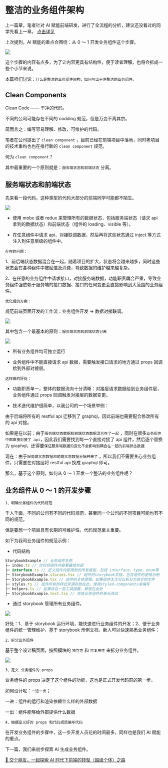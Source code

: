 # 整洁的业务组件架构

上一篇章，笔者针对 AI 赋能前端研发，进行了全流程的分析，建议还没看过的同学先看上一章。 [点击详见](/guide/getting-started/market-research)

上次提到，AI 赋能的重点会围绕：从 0 ～ 1 开发业务组件这个步骤。

![](http://qiniu.xmn-lv.cn/20240429071846.png)

这个步骤的内容有点多，为了让内容更具有结构性，便于读者理解，也将会拆成一些个小节来说。

本篇咱们讨论：`什么是整洁的业务组件架构，如何写出干净整洁的业务组件。`

## Clean Components

Clean Code —— 干净的代码。

不同的公司可能存在不同的 codding 规范，但是万变不离其宗。

简而言之：编写容易理解、修改、可维护的代码。

笔者在公司提出了 `clean component` ，目前已经在前端项目中落地，同时老项目的技术重构也也在推行新的 `clean component` 规范。

何为 `clean component`？

其中最重要的一个原则就是：`服务端状态和前端状态` 分离。

## 服务端状态和前端状态

先来看一段代码，这种类型的代码大部分的前端同学可能都不陌生。

![](http://qiniu.xmn-lv.cn/20240420215549.png)

- 使用 mobx 或者 redux 来管理所有的数据状态，包括服务端状态（请求 api 拿到的数据状态）和前端状态（组件的 loading、visible 等）。

- 在任意组件中请求 api、对接联调数据，然后再将这些状态通过 inject 等方式注入到任意层级的组件中。

`存在的问题：`

1、前后端状态数据混合在一起，随着项目的扩大，状态将会越来越多，同时这些状态会在各种组件中被赋值及消费，导致数据的维护越来越复杂。

2、在任意的业务组件中请求接口，对接服务端数据，功能职责耦合严重，导致业务组件强依赖于服务端的接口数据、接口的任何变更会直接影响到大范围的业务组件。

`优化后的方案：`

规范前端页面开发的工作流：业务组件开发 -> 数据对接联调。

![](http://qiniu.xmn-lv.cn/20240428083634.png)

其中包含一个最基本的原则：`服务端状态和前端状态分离`

![](http://qiniu.xmn-lv.cn/20240429062204.png)

- 所有业务组件均可独立运行

- 业务组件中不能直接请求 api 数据，需要触发接口请求的地方通过 props 回调给到外部对接层。

`这样做的好处：`

- 功能职责单一，整体的数据流向十分清晰：对接层请求数据给到业务组件层，业务组件通过 props 回调触发对接层的数据变更。

- 技术迭代维护很简单，以我公司的一个场景举例：

由于后端将所有的 restful api 迁移到了 graphql，因此前端也需要配合修改所有的 api 对接。

如果是在以前：由于`服务端状态数据和前端状态数据混合在了一起` ，同时在很多`业务组件中都直接对接了 api`，因此我们需要找到每一个直接对接了 api 组件，然后逐个替换为 graphql，还得要`保证服务端数据的变化不会影响到耦合在一起的前端状态数据`

现在：由于`服务端状态数据和前端状态数据分隔开来了` ，所以我们不需要关心业务组件，只需要在对接层将 restful api 换成 graphql 即可。

那么，基于这个原则，如何从 0 ～ 1 开发一个整洁的业务组件呢？

## 业务组件从 0 ～ 1 的开发步骤

`1、明确业务组件的代码规范`

千人千面，不同的公司有不同的代码规范，甚至同一个公司的不同项目可能也有不同的规范。

但是要想一个项目具有长期的可维护性，代码规范至关重要。

如下为我司业务组件的规范示例：

- 代码结构

```ts
StorybookExample // 业务组件名称
├─ index.ts // 仅仅将组件内容暴露给外部
├─ interface.ts // 定义组件内部用到的所有类型，包括 interface、type、enum等
├─ StorybookExample.stories.tsx // 组件的storybook文档，包含组件的使用示例
├─ StorybookExample.tsx // 组件的主体逻辑，如果组件太大可以拆分为其它的文件
├─ styles.ts // 组件所有的样式资源存放在此，使用styled-components来编写
├─ helpers.ts // 如果存在一些工具函数，那放在此处
├─ StorybookExample.test.tsx // 存放业务组件的单元测试
```

- 通过 storybook 管理所有业务组件。

![](http://qiniu.xmn-lv.cn/20240429063554.png)

好处：1、基于 storybook 运行环境，能快速进行业务组件的开发；2、便于业务组件的统一管理维护，基于 storybook 示例文档，新人可以快速熟悉业务组件；

`2、拆分业务组件`

基于整个设计稿页面，按照模块的 `独立性` 和 `可复用性` 来拆分业务组件。

![](http://qiniu.xmn-lv.cn/20240429064903.png)

`3、定义 业务组件的 props`

业务组件的 props 决定了这个组件的功能，这也是正式开发代码前的第一步。

如何设计呢：`一进一出`；

一进：组件的运行和渲染依赖什么样的外部数据

一出：组件能够给外部提供什么数据

`4、根据定义好的 props 和代码规范编写代码`

在开发业务组件的步骤中，这一步开发人员花的时间最多，同样也是我们 AI 赋能的重点。

下一篇，我们来初步探索 AI 生成业务组件。

[👬 交个朋友，一起探索 AI 时代下前端的转型（超级个体）之路](/me)
